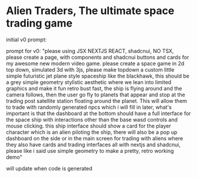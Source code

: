 # Alien Traders, The ultimate space trading game

initial v0 prompt:

prompt for v0: "please using JSX NEXTJS REACT, shadcnui, NO TSX, please create a page, with components and shadcnui buttons and cards for my awesome new modern video game. please create a space game in 2d top down, simulated 3d with 3js, please make topdown a custom little simple futuristic jet plane style spaceship like the blackhawk, this should be a grey simple geometry stylistic aesthetic where we lean into limited graphics and make it fun retro bust fast, the ship is flying around and the camera follows, then the user go fly to planets that appear and stop at the trading post satellite station floating around the planet. This will allow them to trade with randomly generated npcs which i will fill in later, what's important is that the dashboard at the bottom should have a full interface for the space ship with interactions other than the base wasd controls and mouse clicking. this ship interface should show a card for the player character which is an alien piloting the ship, there will also be a pop up dashboard on the side or in the main screen for trading with aliens where they also have cards and trading interfaces all with nextjs and shadcnui, please like i said use simple geometry to make a pretty, retro working demo"

will update when code is generated
